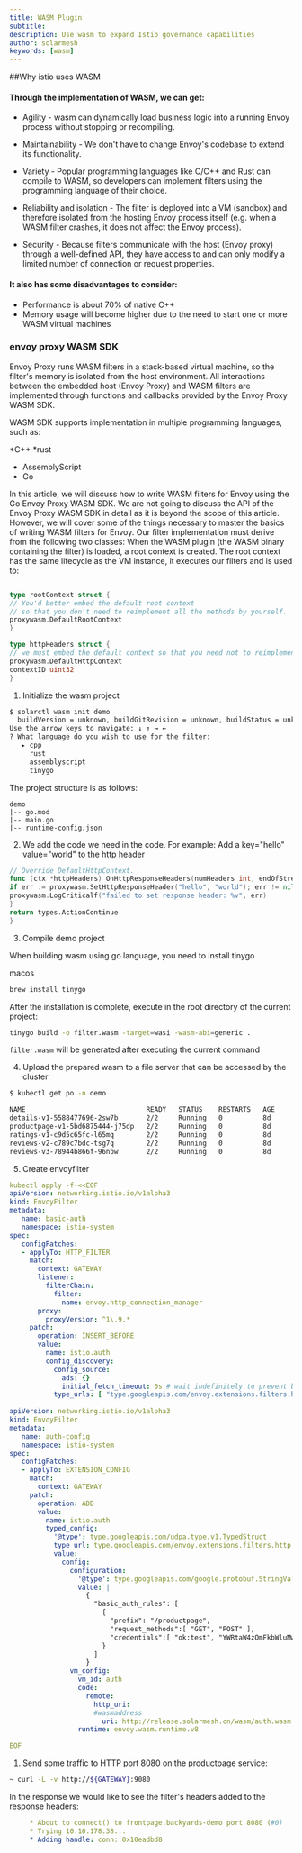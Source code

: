 ```yaml
---
title: WASM Plugin
subtitle:
description: Use wasm to expand Istio governance capabilities
author: solarmesh
keywords: [wasm]
---
```


##Why istio uses WASM

#### Through the implementation of WASM, we can get:

* Agility - wasm can dynamically load business logic into a running Envoy process without stopping or recompiling.

* Maintainability - We don't have to change Envoy's codebase to extend its functionality.

* Variety - Popular programming languages like C/C++ and Rust can compile to WASM, so developers can implement filters using the programming language of their choice.

* Reliability and isolation - The filter is deployed into a VM (sandbox) and therefore isolated from the hosting Envoy process itself (e.g. when a WASM filter crashes, it does not affect the Envoy process).

* Security - Because filters communicate with the host (Envoy proxy) through a well-defined API, they have access to and can only modify a limited number of connection or request properties.

#### It also has some disadvantages to consider:

* Performance is about 70% of native C++
* Memory usage will become higher due to the need to start one or more WASM virtual machines

### envoy proxy WASM SDK

Envoy Proxy runs WASM filters in a stack-based virtual machine, so the filter's memory is isolated from the host environment. All interactions between the embedded host (Envoy Proxy) and WASM filters are implemented through functions and callbacks provided by the Envoy Proxy WASM SDK.

WASM SDK supports implementation in multiple programming languages, such as:

*C++
*rust
* AssemblyScript
* Go

In this article, we will discuss how to write WASM filters for Envoy using the Go Envoy Proxy WASM SDK. We are not going to discuss the API of the Envoy Proxy WASM SDK in detail as it is beyond the scope of this article. However, we will cover some of the things necessary to master the basics of writing WASM filters for Envoy.
Our filter implementation must derive from the following two classes:
When the WASM plugin (the WASM binary containing the filter) is loaded, a root context is created. The root context has the same lifecycle as the VM instance, it executes our filters and is used to:

```go

type rootContext struct {
// You'd better embed the default root context
// so that you don't need to reimplement all the methods by yourself.
proxywasm.DefaultRootContext
}

type httpHeaders struct {
// we must embed the default context so that you need not to reimplement all the methods by yourself
proxywasm.DefaultHttpContext
contextID uint32
}
```

1. Initialize the wasm project

```bash
$ solarctl wasm init demo
  buildVersion = unknown, buildGitRevision = unknown, buildStatus = unknown, buildTag = unknown, buildHub = unknown
Use the arrow keys to navigate: ↓ ↑ → ←
? What language do you wish to use for the filter:
   ▸ cpp
     rust
     assemblyscript
     tinygo

```

The project structure is as follows:

```tree
demo
|-- go.mod
|-- main.go
|-- runtime-config.json
```

2. We add the code we need in the code. For example:
   Add a key="hello" value="world" to the http header
```go
// Override DefaultHttpContext.
func (ctx *httpHeaders) OnHttpResponseHeaders(numHeaders int, endOfStream bool) types.Action {
if err := proxywasm.SetHttpResponseHeader("hello", "world"); err != nil {
proxywasm.LogCriticalf("failed to set response header: %v", err)
}
return types.ActionContinue
}
```

3. Compile demo project

When building wasm using go language, you need to install tinygo

macos

```bash
brew install tinygo
```

After the installation is complete, execute in the root directory of the current project:

```bash
tinygo build -o filter.wasm -target=wasi -wasm-abi=generic .
```

`filter.wasm` will be generated after executing the current command

4. Upload the prepared wasm to a file server that can be accessed by the cluster

```bash
$ kubectl get po -n demo

NAME                              READY   STATUS    RESTARTS   AGE
details-v1-5588477696-2sw7b       2/2     Running   0          8d
productpage-v1-5bd6875444-j75dp   2/2     Running   0          8d
ratings-v1-c9d5c65fc-l65mq        2/2     Running   0          8d
reviews-v2-c789c7bdc-tsg7q        2/2     Running   0          8d
reviews-v3-78944b866f-96nbw       2/2     Running   0          8d
```


5. Create envoyfilter

```yaml
kubectl apply -f-<<EOF
apiVersion: networking.istio.io/v1alpha3
kind: EnvoyFilter
metadata:
   name: basic-auth
   namespace: istio-system
spec:
   configPatches:
   - applyTo: HTTP_FILTER
     match:
       context: GATEWAY
       listener:
         filterChain:
           filter:
             name: envoy.http_connection_manager
       proxy:
         proxyVersion: ^1\.9.*
     patch:
       operation: INSERT_BEFORE
       value:
         name: istio.auth
         config_discovery:
           config_source:
             ads: {}
             initial_fetch_timeout: 0s # wait indefinitely to prevent bad Wasm fetch
           type_urls: [ "type.googleapis.com/envoy.extensions.filters.http.wasm.v3.Wasm"]
---
apiVersion: networking.istio.io/v1alpha3
kind: EnvoyFilter
metadata:
   name: auth-config
   namespace: istio-system
spec:
   configPatches:
   - applyTo: EXTENSION_CONFIG
     match:
       context: GATEWAY
     patch:
       operation: ADD
       value:
         name: istio.auth
         typed_config:
           '@type': type.googleapis.com/udpa.type.v1.TypedStruct
           type_url: type.googleapis.com/envoy.extensions.filters.http.wasm.v3.Wasm
           value:
             config:
               configuration:
                 '@type': type.googleapis.com/google.protobuf.StringValue
                 value: |
                   {
                     "basic_auth_rules": [
                       {
                         "prefix": "/productpage",
                         "request_methods":[ "GET", "POST" ],
                         "credentials":[ "ok:test", "YWRtaW4zOmFkbWluMw==" ]
                       }
                     ]
                   }
               vm_config:
                 vm_id: auth
                 code:
                   remote:
                     http_uri:
                     #wasmaddress
                       uri: http://release.solarmesh.cn/wasm/auth.wasm
                 runtime: envoy.wasm.runtime.v8

EOF
```

1. Send some traffic to HTTP port 8080 on the productpage service:

```bash
~ curl -L -v http://${GATEWAY}:9080
```

In the response we would like to see the filter's headers added to the response headers:

```yaml
     * About to connect() to frontpage.backyards-demo port 8080 (#0)
     * Trying 10.10.178.38...
     * Adding handle: conn: 0x10eadbd8
